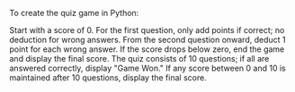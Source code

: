 To create the quiz game in Python:

Start with a score of 0.
For the first question, only add points if correct; no deduction for wrong answers.
From the second question onward, deduct 1 point for each wrong answer.
If the score drops below zero, end the game and display the final score.
The quiz consists of 10 questions; if all are answered correctly, display "Game Won."
If any score between 0 and 10 is maintained after 10 questions, display the final score.